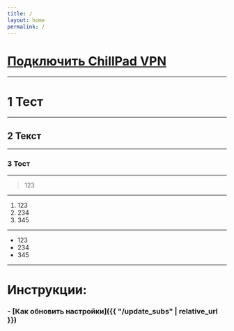 ```yaml
---
title: /
layout: home
permalink: /
---
```


# [Подключить ChillPad VPN](https://t.me/CP_VPNbot)

---

# 1 Тест

---

## 2 Текст

---

### 3 Тост

---

> 123

---

1. 123
2. 234
3. 345

---

- 123
- 234
- 345

---

# Инструкции:
### - [Как обновить настройки]({{ "/update_subs" | relative_url }})

